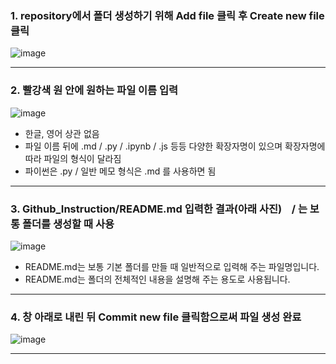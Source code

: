 ### 1. repository에서 폴더 생성하기 위해 Add file 클릭 후 Create new file 클릭
![image](https://user-images.githubusercontent.com/84713532/201117192-da2122aa-2e01-480c-aa45-97a7bec33686.png)

---

### 2. 빨강색 원 안에 원하는 파일 이름 입력
![image](https://user-images.githubusercontent.com/84713532/201117735-19c56c3c-1a22-470e-912a-5623e3e8537b.png)

- 한글, 영어 상관 없음
- 파일 이름 뒤에 .md / .py / .ipynb / .js 등등 다양한 확장자명이 있으며 확장자명에 따라 파일의 형식이 달라짐
- 파이썬은 .py / 일반 메모 형식은 .md 를 사용하면 됨

---

### 3. Github_Instruction/README.md 입력한 결과(아래 사진)  $~ ~$  **/ 는 보통 폴더를 생성할 때 사용**
![image](https://user-images.githubusercontent.com/84713532/201118734-de0e23a2-846a-46d4-a1f3-ac6648a1dc5a.png)

- README.md는 보통 기본 폴더를 만들 때 일반적으로 입력해 주는 파일명입니다.
- README.md는 폴더의 전체적인 내용을 설명해 주는 용도로 사용됩니다.

---

### 4. 창 아래로 내린 뒤 Commit new file 클릭함으로써 파일 생성 완료
![image](https://user-images.githubusercontent.com/84713532/201119485-0bb5e549-945e-47c4-84c1-fd33254152cc.png)

---

### 
